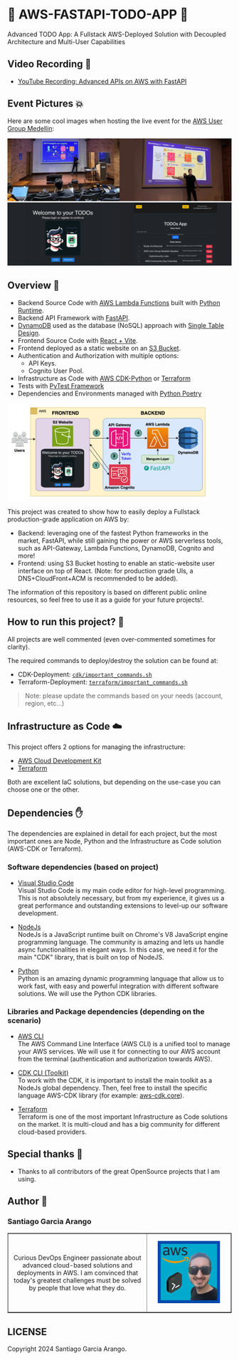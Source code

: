 # 🎺 AWS-FASTAPI-TODO-APP 🎺

Advanced TODO App: A Fullstack AWS-Deployed Solution with Decoupled Architecture and Multi-User Capabilities

## Video Recording 🎥

- [YouTube Recording: Advanced APIs on AWS with FastAPI](https://youtu.be/j7REV2ZO_Ec)

## Event Pictures 💥

Here are some cool images when hosting the live event for the [AWS User Group Medellin](https://www.meetup.com/aws-medellin/):

<img src="assets/photo_01_presentation.png" width=50%><img src="assets/photo_02_presentation.png" width=50%>
<br>
<img src="assets/photo_03_application.png" width=50%><img src="assets/photo_04_application.png" width=50%>
<br>

## Overview 🔮

- Backend Source Code with [AWS Lambda Functions](https://aws.amazon.com/lambda/) built with [Python Runtime](https://www.python.org).
- Backend API Framework with [FastAPI](https://fastapi.tiangolo.com).
- [DynamoDB](https://aws.amazon.com/dynamodb/) used as the database (NoSQL) approach with [Single Table Design](https://aws.amazon.com/blogs/compute/creating-a-single-table-design-with-amazon-dynamodb/).
- Frontend Source Code with [React + Vite](https://vitejs.dev).
- Frontend deployed as a static website on an [S3 Bucket](https://aws.amazon.com/s3/).
- Authentication and Authorization with multiple options:
  - API Keys.
  - Cognito User Pool.
- Infrastructure as Code with [AWS CDK-Python](https://aws.amazon.com/cdk/) or [Terraform](https://www.terraform.io)
- Tests with [PyTest Framework](https://docs.pytest.org/)
- Dependencies and Environments managed with [Python Poetry](https://python-poetry.org)

<img src="assets/aws_fastapi_todo_app.png" width=90%> <br>

This project was created to show how to easily deploy a Fullstack production-grade application on AWS by:

- Backend: leveraging one of the fastest Python frameworks in the market, FastAPI, while still gaining the power or AWS serverless tools, such as API-Gateway, Lambda Functions, DynamoDB, Cognito and more!
- Frontend: using S3 Bucket hosting to enable an static-website user interface on top of React. (Note: for production grade UIs, a DNS+CloudFront+ACM is recommended to be added).

The information of this repository is based on different public online resources, so feel free to use it as a guide for your future projects!. <br>

## How to run this project? 🎩

All projects are well commented (even over-commented sometimes for clarity). <br>

The required commands to deploy/destroy the solution can be found at:

- CDK-Deployment: [`cdk/important_commands.sh`](cdk/important_commands.sh)
- Terraform-Deployment: [`terraform/important_commands.sh`](terraform/important_commands.sh)

> Note: please update the commands based on your needs (account, region, etc...)

## Infrastructure as Code :cloud:

This project offers 2 options for managing the infrastructure:

- [AWS Cloud Development Kit](https://aws.amazon.com/cdk/)
- [Terraform](https://www.terraform.io)

Both are excellent IaC solutions, but depending on the use-case you can choose one or the other. <br>

## Dependencies ✋

The dependencies are explained in detail for each project, but the most important ones are Node, Python and the Infrastructure as Code solution (AWS-CDK or Terraform). <br>

### Software dependencies (based on project)

- [Visual Studio Code](https://code.visualstudio.com/) <br>
  Visual Studio Code is my main code editor for high-level programming. This is not absolutely necessary, but from my experience, it gives us a great performance and outstanding extensions to level-up our software development. <br>

- [NodeJs](https://nodejs.org/en/) <br>
  NodeJs is a JavaScript runtime built on Chrome's V8 JavaScript engine programming language. The community is amazing and lets us handle async functionalities in elegant ways. In this case, we need it for the main "CDK" library, that is built on top of NodeJS.<br>

- [Python](https://www.python.org/) <br>
  Python is an amazing dynamic programming language that allow us to work fast, with easy and powerful integration with different software solutions. We will use the Python CDK libraries.<br>

### Libraries and Package dependencies (depending on the scenario)

- [AWS CLI](https://aws.amazon.com/cli/) <br>
  The AWS Command Line Interface (AWS CLI) is a unified tool to manage your AWS services. We will use it for connecting to our AWS account from the terminal (authentication and authorization towards AWS). <br>

- [CDK CLI (Toolkit)](https://docs.aws.amazon.com/cdk/v2/guide/cli.html) <br>
  To work with the CDK, it is important to install the main toolkit as a NodeJs global dependency. Then, feel free to install the specific language AWS-CDK library (for example: [aws-cdk.core](https://pypi.org/project/aws-cdk.core/)). <br>

- [Terraform](https://www.terraform.io) <br>
  Terraform is one of the most important Infrastructure as Code solutions on the market. It is multi-cloud and has a big community for different cloud-based providers.

## Special thanks 🎁

- Thanks to all contributors of the great OpenSource projects that I am using. <br>

## Author 🎹

### Santiago Garcia Arango

<table border="1">
    <tr>
        <td>
            <p align="center">Curious DevOps Engineer passionate about advanced cloud-based solutions and deployments in AWS. I am convinced that today's greatest challenges must be solved by people that love what they do.</p>
        </td>
        <td>
            <p align="center"><img src="assets/SantiagoGarciaArango_AWS.png" width=80%></p>
        </td>
    </tr>
</table>

## LICENSE

Copyright 2024 Santiago Garcia Arango.
